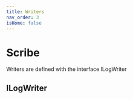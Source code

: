 ```yaml
---
title: Writers
nav_order: 3
isHome: false
---
```


# Scribe
Writers are defined with the interface ILogWriter

## ILogWriter

```csharp

```